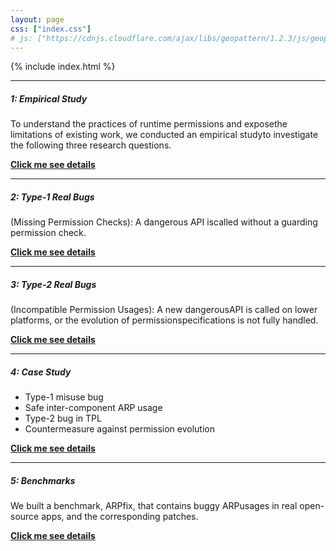 ```yaml
---
layout: page
css: ["index.css"]
# js: ["https://cdnjs.cloudflare.com/ajax/libs/geopattern/1.2.3/js/geopattern.min.js", "projects.js"]
---
```

{% include index.html %}



______

##### 1: Empirical Study
To understand the practices of runtime permissions and exposethe limitations of existing work, we conducted an empirical studyto investigate the following three research questions.

[**Click me see details**](https://aper-project.github.io/empiricalstudy)

___

##### 2: Type-1 Real Bugs
(Missing Permission Checks): A dangerous API iscalled without a guarding permission check.

[**Click me see details**](https://aper-project.github.io/type-1)

---

##### 3: Type-2 Real Bugs
(Incompatible Permission Usages): A new dangerousAPI is called on lower platforms, or the evolution of permissionspecifications is not fully handled.

[**Click me see details**](https://aper-project.github.io/type-2)

---

##### 4: Case Study
-  Type-1 misuse bug
-  Safe inter-component ARP usage
-  Type-2 bug in TPL
-  Countermeasure against permission evolution

[**Click me see details**](https://aper-project.github.io/casestudy)

---

##### 5: Benchmarks
We built a benchmark, ARPfix, that contains buggy ARPusages in real open-source apps, and the corresponding patches.


[**Click me see details**](https://aper-project.github.io/benchmarks)